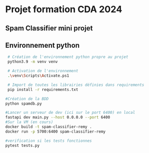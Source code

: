 # Projet formation CDA 2024

## Spam Classifier mini projet

## Environnement python

```bash
 # Création de l'environnement python propre au projet
 python3.9 -m venv venv
```

```bash
 # Activation de l'environnement
 .\venv\Scripts\Activate.ps1
```

```bash
 # Import de toutes les librairies définies dans requirements
 pip install -r requirements.txt
```

```bash
#Création de la BDD
python spamdb.py
```

```bash
#Lancer un serveur de dev (ici sur le port 6400) en local
fastapi dev main.py --host 0.0.0.0 --port 6400 
#Sur la VM (en cours)
docker build -t spam-classifier-remy .
docker run -p 5700:6400 spam-classifier-remy
```


```bash
#verification si les tests fonctionnes 
pytest tests.py
```
